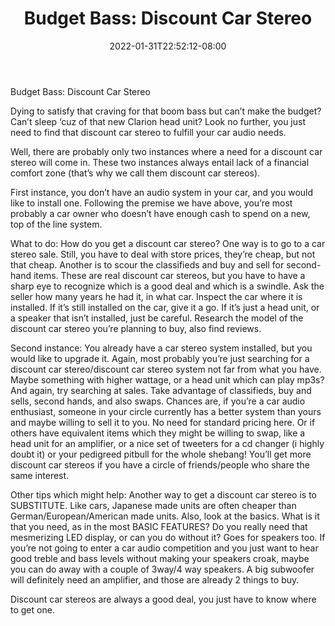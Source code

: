 ﻿---
title: "Budget Bass: Discount Car Stereo"
date: 2022-01-31T22:52:12-08:00
description: "Car-Stereo Tips for Web Success"
featured_image: "/images/Car-Stereo.jpg"
tags: ["Car Stereo"]
---

Budget Bass: Discount Car Stereo

Dying to satisfy that craving for that boom bass but can’t make the budget? Can’t sleep ‘cuz of that new Clarion head unit? Look no further, you just need to find that discount car stereo to fulfill your car audio needs.

Well, there are probably only two instances where a need for a discount car stereo will come in. These two instances always entail lack of a financial comfort zone (that’s why we call them discount car stereos). 

First instance, you don’t have an audio system in your car, and you would like to install one. Following the premise we have above, you’re most probably a car owner who doesn’t have enough cash to spend on a new, top of the line system.       

What to do: How do you get a discount car stereo? One way is to go to a car stereo sale. Still, you have to deal with store prices, they’re cheap, but not that cheap. Another is to scour the classifieds and buy and sell for second-hand items. These are real discount car stereos, but you have to have a sharp eye to recognize which is a good deal and which is a swindle. Ask the seller how many years he had it, in what car. Inspect the car where it is installed. If it’s still installed on the car, give it a go. If it’s just a head unit, or a speaker that isn’t installed, just be careful. Research the model of the discount car stereo you’re planning to buy, also find reviews.

Second instance: You already have a car stereo system installed, but you would like to upgrade it. Again, most probably you’re just searching for a discount car stereo/discount car stereo system not far from what you have. Maybe something with higher wattage, or a head unit which can play mp3s? And again, try searching at sales. Take advantage of classifieds, buy and sells, second hands, and also swaps. Chances are, if you’re a car audio enthusiast, someone in your circle currently has a better system than yours and maybe willing to sell it to you. No need for standard pricing here. Or if others have equivalent items which they might be willing to swap, like a head unit for an amplifier, or a nice set of tweeters for a cd changer (i highly doubt it) or your pedigreed pitbull for the whole shebang! You’ll get more discount car stereos if you have a circle of friends/people who share the same interest.          

Other tips which might help: Another way to get a discount car stereo is to SUBSTITUTE. Like cars, Japanese made units are often cheaper than German/European/American made units. Also, look at the basics. What is it that you need, as in the most BASIC FEATURES? Do you really need that mesmerizing LED display, or can you do without it? Goes for speakers too. If you’re not going to enter a car audio competition and you just want to hear good treble and bass levels without making your speakers croak, maybe you can do away with a couple of 3way/4 way speakers. A big subwoofer will definitely need an amplifier, and those are already 2 things to buy.

Discount car stereos are always a good deal, you just have to know where to get one.  



